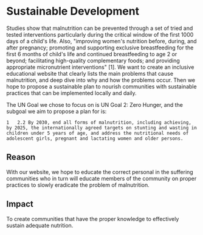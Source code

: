 # Sustainable Development 

Studies show that malnutrition can be prevented through a set of tried and tested interventions particularly during the critical window of the first 1000 days of a child's life. Also, "improving women's nutrition before, during, and after pregnancy; promoting and supporting exclusive breastfeeding for the first 6 months of child's life and continued breastfeeding to age 2 or beyond; facilitating high-quality complementary foods; and providing appropriate micronutrient interventions" [1]. We want to create an inclusive educational website that clearly lists the main problems that cause malnutrition, and deep dive into why and how the problems occur. Then we hope to propose a sustainable plan to nourish communities with sustainable practices that can be implemented locally and daily.  

The UN Goal we chose to focus on is UN Goal 2: Zero Hunger, and the subgoal we aim to propose a plan for is:

	1	2.2 By 2030, end all forms of malnutrition, including achieving, by 2025, the internationally agreed targets on stunting and wasting in children under 5 years of age, and address the nutritional needs of adolescent girls, pregnant and lactating women and older persons.

## Reason

With our website, we hope to educate the correct personal in the suffering communities who in turn will educate members of the community on proper practices to slowly eradicate the problem of malnutrition. 

## Impact

To create communities that have the proper knowledge to effectively sustain adequate nutrition.

